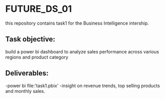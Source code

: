 # FUTURE_DS_01
this repository contains task1 for the Business Intelligence intership.
## Task objective:
build a power bi dashboard to analyze sales performance across various regions and product category
## Deliverables:
-power bi file:'task1.pbix'
-insight on revenue trends, top selling products and monthly sales.
